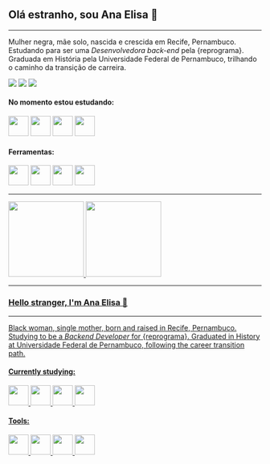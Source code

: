## Olá estranho, sou Ana Elisa 👋

-----------------

Mulher negra, mãe solo, nascida e crescida em Recife, Pernambuco. Estudando para ser uma *Desenvolvedora back-end* pela {reprograma}. Graduada em História pela Universidade Federal de Pernambuco, trilhando o caminho da transição de carreira.

<div>
<a href="https://instagram.com/anaelisaq" target="_blank"><img src="https://img.shields.io/badge/-Instagram-%23E4405F?style=for-the-badge&logo=instagram&logoColor=white" target="_blank"></a>
<a href = "mailto:anaelisa.abs@gmail.com"><img src="https://img.shields.io/badge/Gmail-D14836?style=for-the-badge&logo=gmail&logoColor=white" target="_blank"></a>
<a href="https://www.linkedin.com/in/ana-elisa-alexandre" target="_blank"><img src="https://img.shields.io/badge/-LinkedIn-%230077B5?style=for-the-badge&logo=linkedin&logoColor=white" target="_blank"></a>   
</div>

#### No momento estou estudando:

<img src="https://cdn.jsdelivr.net/gh/devicons/devicon/icons/java/java-original.svg" width="40" height="40"/> <img src="https://cdn.jsdelivr.net/gh/devicons/devicon/icons/javascript/javascript-original.svg" width="40" height="40"/> 
<img src="https://cdn.jsdelivr.net/gh/devicons/devicon/icons/mongodb/mongodb-original.svg" width="40" height="40"/> 
<img src="https://cdn.jsdelivr.net/gh/devicons/devicon/icons/typescript/typescript-original.svg" width="40" height="40"/>
          
         

#### Ferramentas:

<img src="https://cdn.jsdelivr.net/gh/devicons/devicon/icons/git/git-plain.svg" width="40" height="40"/> <img src="https://cdn.jsdelivr.net/gh/devicons/devicon/icons/intellij/intellij-plain.svg" width="40" height="40"/> 
<img src="https://cdn.jsdelivr.net/gh/devicons/devicon/icons/nodejs/nodejs-original.svg" width="40" height="40"/> 
<img src="https://cdn.jsdelivr.net/gh/devicons/devicon/icons/vscode/vscode-original.svg" width="40" height="40"/>
          
          
          
_________________

<div>
<a href="https://github.com/anaelisaq">
<img height="150em" src="https://github-readme-stats.vercel.app/api/top-langs/?username=anaelisaq&layout=compact&langs_count=7&theme=vision-friendly-dark"/>
<img height="150em" src="https://github-readme-stats.vercel.app/api?username=anaelisaq&show_icons=true&theme=vision-friendly-dark&include_all_commits=true&count_private=true"/>
</div>
          


-----------------

### Hello stranger, I'm Ana Elisa 👋

-----------------

Black woman, single mother, born and raised in Recife, Pernambuco. Studying to be a *Backend Developer* for {reprograma}. Graduated in History at Universidade Federal de Pernambuco, following the career transition path.

#### Currently studying:
          
<img src="https://cdn.jsdelivr.net/gh/devicons/devicon/icons/java/java-original.svg" width="40" height="40"/> <img src="https://cdn.jsdelivr.net/gh/devicons/devicon/icons/javascript/javascript-original.svg" width="40" height="40"/> 
<img src="https://cdn.jsdelivr.net/gh/devicons/devicon/icons/mongodb/mongodb-original.svg" width="40" height="40"/> 
<img src="https://cdn.jsdelivr.net/gh/devicons/devicon/icons/typescript/typescript-original.svg" width="40" height="40"/>
          
#### Tools:

<img src="https://cdn.jsdelivr.net/gh/devicons/devicon/icons/git/git-plain.svg" width="40" height="40"/> <img src="https://cdn.jsdelivr.net/gh/devicons/devicon/icons/intellij/intellij-plain.svg" width="40" height="40"/> 
<img src="https://cdn.jsdelivr.net/gh/devicons/devicon/icons/nodejs/nodejs-original.svg" width="40" height="40"/> 
<img src="https://cdn.jsdelivr.net/gh/devicons/devicon/icons/vscode/vscode-original.svg" width="40" height="40"/>
